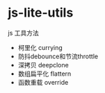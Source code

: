 # js-lite-utils
js 工具方法

- 柯里化 currying
- 防抖debounce和节流throttle
- 深拷贝 deepclone
- 数组扁平化  flattern
- 函数重载  override
